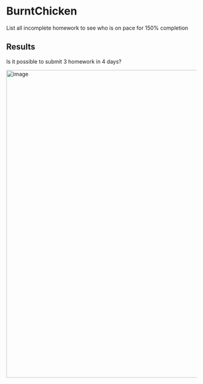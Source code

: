 # BurntChicken
List all incomplete homework to see who is on pace for 150% completion

## Results

Is it possible to submit 3 homework in 4 days?

<img width="814" alt="image" src="https://github.com/evnchn/burnt-chicken/assets/37951241/81704067-776e-4736-8e09-bdaad58d0e94">
